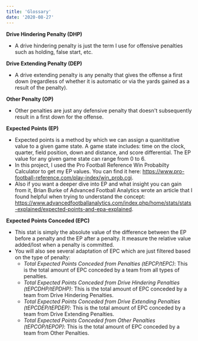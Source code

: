 ```yaml
---
title: 'Glossary'
date: '2020-08-27'
---
```

<b>Drive Hindering Penalty (DHP)</b>
- A drive hindering penalty is just the term I use for offensive penalties such as holding, false start, etc.

<b>Drive Extending Penalty (DEP)</b>
- A drive extending penalty is any penalty that gives the offense a first down (regardless of whether it is automatic or via the yards gained as a result of the penalty).

<b>Other Penalty (OP)</b>
- Other penalties are just any defensive penalty that doesn't subsequently result in a first down for the offense.

<b>Expected Points (EP)</b>
- Expected points is a method by which we can assign a quanititative value to a given game state. A game state includes: time on the clock, quarter, field position, down and distance, and score differential. The EP value for any given game state can range from 0 to 6.
- In this project, I used the Pro Football Reference Win Probabilty Calculator to get my EP values. You can find it here: <a href="https://www.pro-football-reference.com/play-index/win_prob.cgi" target="_blank">https://www.pro-football-reference.com/play-index/win_prob.cgi</a>.
- Also if you want a deeper dive into EP and what insight you can gain from it, Brian Burke of Advanced Football Analytics wrote an article that I found helpful when trying to understand the concept: <a href="https://www.advancedfootballanalytics.com/index.php/home/stats/stats-explained/expected-points-and-epa-explained" target="_blank">https://www.advancedfootballanalytics.com/index.php/home/stats/stats-explained/expected-points-and-epa-explained</a>.

<b>Expected Points Conceded (EPC)</b>
- This stat is simply the absolute value of the difference between the EP before a penalty and the EP after a penalty. It measure the relative value added/lost when a penalty is committed. 
- You will also see several adaptation of EPC which are just filtered based on the type of penalty:
	- <i>Total Expected Points Conceded from Penalties (tEPCP/tEPC)</i>: This is the total amount of EPC conceded by a team from all types of penalties.
	- <i>Total Expected Points Conceded from Drive Hindering Penalties (tEPCDHP/tEPDHP)</i>: This is the total amount of EPC conceded by a team from Drive Hindering Penalties.
	- <i>Total Expected Points Conceded from Drive Extending Penalties (tEPCDEP/tEPDEP)</i>: This is the total amount of EPC conceded by a team from Drive Extending Penalties.
	- <i>Total Expected Points Conceded from Other Penalties (tEPCOP/tEPOP)</i>: This is the total amount of EPC conceded by a team from Other Penalties.